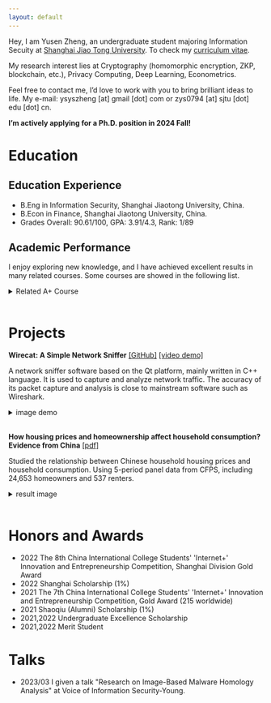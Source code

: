 ```yaml
---
layout: default
---
```



Hey, I am Yusen Zheng, an undergraduate student majoring Information Secuity at [Shanghai Jiao Tong University](https://en.sjtu.edu.cn/). To check my [curriculum vitae](https://ysyszheng.github.io/cv/).

My research interest lies at Cryptography (homomorphic encryption, ZKP, blockchain, etc.), Privacy Computing, Deep Learning, Econometrics.

Feel free to contact me, I’d love to work with you to bring brilliant ideas to life. My e-mail: ysyszheng [at] gmail [dot] com or zys0794 [at] sjtu [dot] edu [dot] cn.

**I’m actively applying for a Ph.D. position in 2024 Fall!**

# Education
## Education Experience
- B.Eng in Information Security, Shanghai Jiaotong University, China. 
- B.Econ in Finance, Shanghai Jiaotong University, China.
- Grades Overall: 90.61/100, GPA: 3.91/4.3, Rank: 1/89

## Academic Performance
I enjoy exploring new knowledge, and I have achieved excellent results in many related courses. Some courses are showed in the following list.

<details>
<summary>Related A+ Course</summary>
<ul>
<li>NIS3323: Compiler Principles. (100/100)</li>
<li>MATH1205: Linear Algebra. (100/100)</li>
<li>PHY1252: University Physics. (99/100)</li>
<li>EE1503: Science and Technology Innovation. (99/100)</li>
<li>CS2501: Discrete Mathematics. (98/100)</li>
<li>NIS3303: Information Theory and Coding. (97/100)</li>
<li>NIS3318: Digital Signal Processing. (97/100)</li>
<li>NIS3302: Innovation of Science and Technology on Information Security. (97/100)</li>
<li>AU335: Computer Vision. (97/100)</li>
<li>ECON2402: Econometrics. (97/100)</li>
<li>NIS2331: Computer Organization and Architecture. (96/100)</li>
<li>PHY1253: Quantum Mechanics. (96/100)</li>
<li>CS1501: Thinking and Methodology in Programming. (96/100)</li>
<li>...</li>
</ul>
</details>
<br/>

# Projects

**Wirecat: A Simple Network Sniffer** [[GitHub]](https://github.com/ysyszheng/Wirecat) [[video demo]](/assets/video/wirecat.mp4)

A network sniffer software based on the Qt platform, mainly written in C++ language. It is used to capture and analyze network traffic. The accuracy of its packet capture and analysis is close to mainstream software such as Wireshark.

<details>
<summary>image demo</summary>
<img alt="wirecat demo" src="/assets/img/wirecat.png">
</details>
<br/>

**How housing prices and homeownership affect household consumption? Evidence from China** [[pdf]](/assets/file/hp-and-comp.pdf)

Studied the relationship between Chinese household housing prices and household consumption. Using 5-period panel data from CFPS, including 24,653 homeowners and 537 renters. 

<details>
<summary>result image</summary>
<img alt="wirecat demo" src="/assets/img/hp.png">
</details>
<br/>

# Honors and Awards
- 2022 The 8th China International College Students' 'Internet+' Innovation and Entrepreneurship Competition, Shanghai Division Gold Award
- 2022 Shanghai Scholarship (1%)
- 2021 The 7th China International College Students' 'Internet+' Innovation and Entrepreneurship Competition, Gold Award (215 worldwide)
- 2021 Shaoqiu (Alumni) Scholarship (1%)
- 2021,2022 Undergraduate Excellence Scholarship
- 2021,2022 Merit Student

# Talks
- 2023/03 I given a talk "Research on Image-Based Malware Homology Analysis" at Voice of Information Security-Young.

<!-- # Related Affiliations -->
<!-- <a href="http://en.sjtu.edu.cn"><img src="/assets/img/logo_sjtu.png" width="100" alt="SJTU logo" /></a> -->
<!-- <a href="http://www.topsec.com.cn/"><img src="/assets/img/logo_topsec.png" width="100" alt="Topsec logo"/></a> -->
<!-- <a href="https://english.seiee.sjtu.edu.cn/"><img src="/images/logo_seiee.png" width="100" alt="SEIEE logo"/></a> -->
<!-- <a href="https://www.acem.sjtu.edu.cn/en/"><img src="/images/logo_acem.png" width="100" alt="ACEM logo"/></a> -->

<script type='text/javascript' id='clustrmaps' src='//cdn.clustrmaps.com/map_v2.js?cl=ffffff&w=300&t=m&d=aXMlt1EyzYDcAVom4331bLIpglWR29-spstiUBy93D4'></script>
